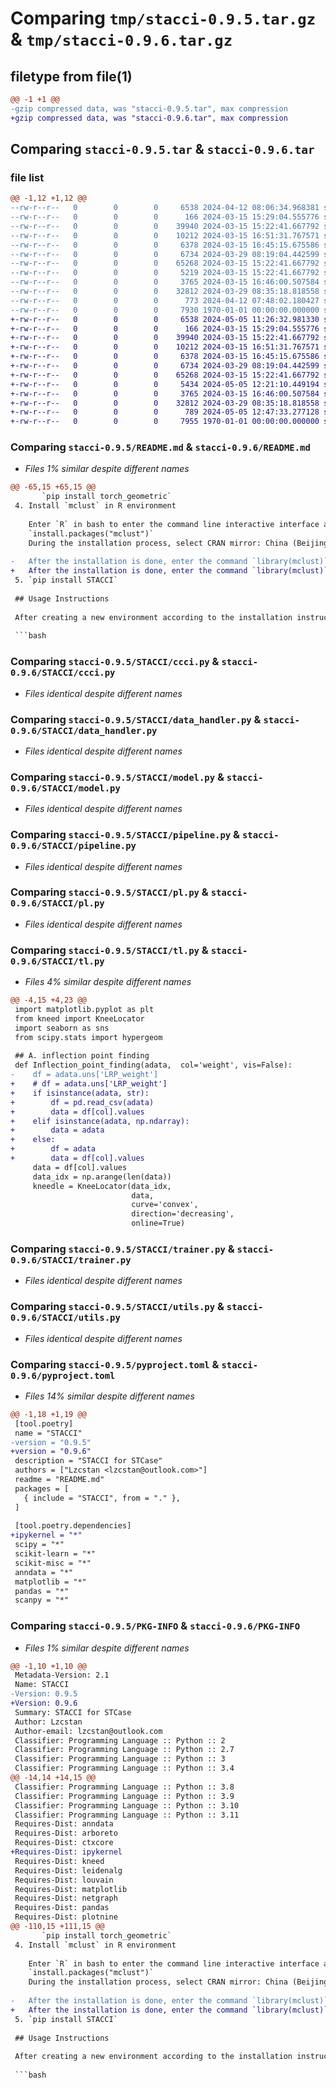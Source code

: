 # Comparing `tmp/stacci-0.9.5.tar.gz` & `tmp/stacci-0.9.6.tar.gz`

## filetype from file(1)

```diff
@@ -1 +1 @@
-gzip compressed data, was "stacci-0.9.5.tar", max compression
+gzip compressed data, was "stacci-0.9.6.tar", max compression
```

## Comparing `stacci-0.9.5.tar` & `stacci-0.9.6.tar`

### file list

```diff
@@ -1,12 +1,12 @@
--rw-r--r--   0        0        0     6538 2024-04-12 08:06:34.968381 stacci-0.9.5/README.md
--rw-r--r--   0        0        0      166 2024-03-15 15:29:04.555776 stacci-0.9.5/STACCI/__init__.py
--rw-r--r--   0        0        0    39940 2024-03-15 15:22:41.667792 stacci-0.9.5/STACCI/ccci.py
--rw-r--r--   0        0        0    10212 2024-03-15 16:51:31.767571 stacci-0.9.5/STACCI/data_handler.py
--rw-r--r--   0        0        0     6378 2024-03-15 16:45:15.675586 stacci-0.9.5/STACCI/model.py
--rw-r--r--   0        0        0     6734 2024-03-29 08:19:04.442599 stacci-0.9.5/STACCI/pipeline.py
--rw-r--r--   0        0        0    65268 2024-03-15 15:22:41.667792 stacci-0.9.5/STACCI/pl.py
--rw-r--r--   0        0        0     5219 2024-03-15 15:22:41.667792 stacci-0.9.5/STACCI/tl.py
--rw-r--r--   0        0        0     3765 2024-03-15 16:46:00.507584 stacci-0.9.5/STACCI/trainer.py
--rw-r--r--   0        0        0    32812 2024-03-29 08:35:18.818558 stacci-0.9.5/STACCI/utils.py
--rw-r--r--   0        0        0      773 2024-04-12 07:48:02.180427 stacci-0.9.5/pyproject.toml
--rw-r--r--   0        0        0     7930 1970-01-01 00:00:00.000000 stacci-0.9.5/PKG-INFO
+-rw-r--r--   0        0        0     6538 2024-05-05 11:26:32.981330 stacci-0.9.6/README.md
+-rw-r--r--   0        0        0      166 2024-03-15 15:29:04.555776 stacci-0.9.6/STACCI/__init__.py
+-rw-r--r--   0        0        0    39940 2024-03-15 15:22:41.667792 stacci-0.9.6/STACCI/ccci.py
+-rw-r--r--   0        0        0    10212 2024-03-15 16:51:31.767571 stacci-0.9.6/STACCI/data_handler.py
+-rw-r--r--   0        0        0     6378 2024-03-15 16:45:15.675586 stacci-0.9.6/STACCI/model.py
+-rw-r--r--   0        0        0     6734 2024-03-29 08:19:04.442599 stacci-0.9.6/STACCI/pipeline.py
+-rw-r--r--   0        0        0    65268 2024-03-15 15:22:41.667792 stacci-0.9.6/STACCI/pl.py
+-rw-r--r--   0        0        0     5434 2024-05-05 12:21:10.449194 stacci-0.9.6/STACCI/tl.py
+-rw-r--r--   0        0        0     3765 2024-03-15 16:46:00.507584 stacci-0.9.6/STACCI/trainer.py
+-rw-r--r--   0        0        0    32812 2024-03-29 08:35:18.818558 stacci-0.9.6/STACCI/utils.py
+-rw-r--r--   0        0        0      789 2024-05-05 12:47:33.277128 stacci-0.9.6/pyproject.toml
+-rw-r--r--   0        0        0     7955 1970-01-01 00:00:00.000000 stacci-0.9.6/PKG-INFO
```

### Comparing `stacci-0.9.5/README.md` & `stacci-0.9.6/README.md`

 * *Files 1% similar despite different names*

```diff
@@ -65,15 +65,15 @@
       `pip install torch_geometric`
 4. Install `mclust` in R environment
 
    Enter `R` in bash to enter the command line interactive interface and install `mclust` with this command:
    `install.packages("mclust")`
    During the installation process, select CRAN mirror: China (Beijing 3) [https].
 
-   After the installation is done, enter the command `library(mclust)` to load. If the `mclust` logo is displayed, it means the installation is successful. You can press `ctrl+d` to exit R.
+   After the installation is done, enter the command `library(mclust)` to load. If the `mclust` logo is displayed, it means the installation is successful. You can press `Ctrl+d` to exit R.
 5. `pip install STACCI`
 
 ## Usage Instructions
 
 After creating a new environment according to the installation instructions and installing the corresponding dependencies, place the .h5ad file of the dataset in the specified file structure, specifically, the desired file structure of the dataset is as follows:
 
 ```bash
```

### Comparing `stacci-0.9.5/STACCI/ccci.py` & `stacci-0.9.6/STACCI/ccci.py`

 * *Files identical despite different names*

### Comparing `stacci-0.9.5/STACCI/data_handler.py` & `stacci-0.9.6/STACCI/data_handler.py`

 * *Files identical despite different names*

### Comparing `stacci-0.9.5/STACCI/model.py` & `stacci-0.9.6/STACCI/model.py`

 * *Files identical despite different names*

### Comparing `stacci-0.9.5/STACCI/pipeline.py` & `stacci-0.9.6/STACCI/pipeline.py`

 * *Files identical despite different names*

### Comparing `stacci-0.9.5/STACCI/pl.py` & `stacci-0.9.6/STACCI/pl.py`

 * *Files identical despite different names*

### Comparing `stacci-0.9.5/STACCI/tl.py` & `stacci-0.9.6/STACCI/tl.py`

 * *Files 4% similar despite different names*

```diff
@@ -4,15 +4,23 @@
 import matplotlib.pyplot as plt
 from kneed import KneeLocator
 import seaborn as sns
 from scipy.stats import hypergeom
 
 ## A. inflection point finding
 def Inflection_point_finding(adata,  col='weight', vis=False):
-    df = adata.uns['LRP_weight']
+    # df = adata.uns['LRP_weight']
+    if isinstance(adata, str):
+        df = pd.read_csv(adata)
+        data = df[col].values
+    elif isinstance(adata, np.ndarray):
+        data = adata
+    else:
+        df = adata
+        data = df[col].values
     data = df[col].values
     data_idx = np.arange(len(data))
     kneedle = KneeLocator(data_idx,
                           data,
                           curve='convex',
                           direction='decreasing',
                           online=True)
```

### Comparing `stacci-0.9.5/STACCI/trainer.py` & `stacci-0.9.6/STACCI/trainer.py`

 * *Files identical despite different names*

### Comparing `stacci-0.9.5/STACCI/utils.py` & `stacci-0.9.6/STACCI/utils.py`

 * *Files identical despite different names*

### Comparing `stacci-0.9.5/pyproject.toml` & `stacci-0.9.6/pyproject.toml`

 * *Files 14% similar despite different names*

```diff
@@ -1,18 +1,19 @@
 [tool.poetry]
 name = "STACCI"
-version = "0.9.5"
+version = "0.9.6"
 description = "STACCI for STCase"
 authors = ["Lzcstan <lzcstan@outlook.com>"]
 readme = "README.md"
 packages = [
   { include = "STACCI", from = "." },
 ]
 
 [tool.poetry.dependencies]
+ipykernel = "*"
 scipy = "*"
 scikit-learn = "*"
 scikit-misc = "*"
 anndata = "*"
 matplotlib = "*"
 pandas = "*"
 scanpy = "*"
```

### Comparing `stacci-0.9.5/PKG-INFO` & `stacci-0.9.6/PKG-INFO`

 * *Files 1% similar despite different names*

```diff
@@ -1,10 +1,10 @@
 Metadata-Version: 2.1
 Name: STACCI
-Version: 0.9.5
+Version: 0.9.6
 Summary: STACCI for STCase
 Author: Lzcstan
 Author-email: lzcstan@outlook.com
 Classifier: Programming Language :: Python :: 2
 Classifier: Programming Language :: Python :: 2.7
 Classifier: Programming Language :: Python :: 3
 Classifier: Programming Language :: Python :: 3.4
@@ -14,14 +14,15 @@
 Classifier: Programming Language :: Python :: 3.8
 Classifier: Programming Language :: Python :: 3.9
 Classifier: Programming Language :: Python :: 3.10
 Classifier: Programming Language :: Python :: 3.11
 Requires-Dist: anndata
 Requires-Dist: arboreto
 Requires-Dist: ctxcore
+Requires-Dist: ipykernel
 Requires-Dist: kneed
 Requires-Dist: leidenalg
 Requires-Dist: louvain
 Requires-Dist: matplotlib
 Requires-Dist: netgraph
 Requires-Dist: pandas
 Requires-Dist: plotnine
@@ -110,15 +111,15 @@
       `pip install torch_geometric`
 4. Install `mclust` in R environment
 
    Enter `R` in bash to enter the command line interactive interface and install `mclust` with this command:
    `install.packages("mclust")`
    During the installation process, select CRAN mirror: China (Beijing 3) [https].
 
-   After the installation is done, enter the command `library(mclust)` to load. If the `mclust` logo is displayed, it means the installation is successful. You can press `ctrl+d` to exit R.
+   After the installation is done, enter the command `library(mclust)` to load. If the `mclust` logo is displayed, it means the installation is successful. You can press `Ctrl+d` to exit R.
 5. `pip install STACCI`
 
 ## Usage Instructions
 
 After creating a new environment according to the installation instructions and installing the corresponding dependencies, place the .h5ad file of the dataset in the specified file structure, specifically, the desired file structure of the dataset is as follows:
 
 ```bash
```

